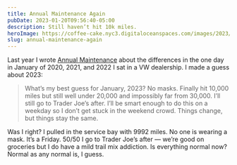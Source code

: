 ```yaml
---
title: Annual Maintenance Again
pubDate: 2023-01-20T09:56:40-05:00
description: Still haven’t hit 10k miles.
heroImage: https://coffee-cake.nyc3.digitaloceanspaces.com/images/2023/vw.jpg
slug: annual-maintenance-again
---
```

Last year I wrote [Annual Maintenance](https://www.builtwith.coffee/blog-posts/2022/01/annual-maintenance?searchterm=GTI) about the differences in the one day in January of 2020, 2021, and 2022 I sat in a VW dealership. I made a guess about 2023:

> What’s my best guess for January, 2023? No masks. Finally hit 10,000 miles but still well under 20,000 and impossibly far from 30,000. I’ll still go to Trader Joe’s after. I’ll be smart enough to do this on a weekday so I don’t get stuck in the weekend crowd. Things change, but things stay the same.

Was I right? I pulled in the service bay with 9992 miles. No one is wearing a mask. It’s a Friday. 50/50 I go to Trader Joe’s after — we’re good on groceries but I do have a mild trail mix addiction. Is everything normal now? Normal as any normal is, I guess.

